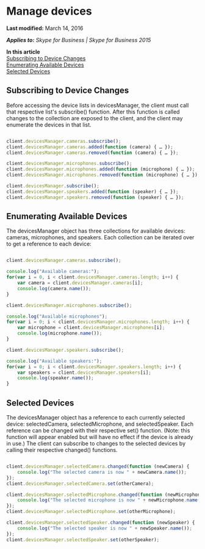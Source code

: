 
# Manage devices

 **Last modified:** March 14, 2016

 _**Applies to:** Skype for Business | Skype for Business 2015_

 **In this article**<br/>
[Subscribing to Device Changes](#sectionSection0)<br/>
[Enumerating Available Devices](#sectionSection1)<br/>
[Selected Devices](#sectionSection2)



## Subscribing to Device Changes
<a name="sectionSection0"> </a>

Before accessing the device lists in devicesManager, the client must call that respective list's subscribe() function. After this function is called changes to the collection are exposed to the client, and the client may enumerate the devices in that list.


```js

client.devicesManager.cameras.subscribe();
client.devicesManager.cameras.added(function (camera) { … });
client.devicesManager.cameras.removed(function (camera) { … });

client.devicesManager.microphones.subscribe();
client.devicesManager.microphones.added(function (microphone) { … });
client.devicesManager.microphones.removed(function (microphone) { … });

client.devicesManager.subscribe();
client.devicesManager.speakers.added(function (speaker) { … });
client.devicesManager.speakers.removed(function (speaker) { … });

```


## Enumerating Available Devices
<a name="sectionSection1"> </a>

The devicesManager object has three collections for available devices: cameras, microphones, and speakers. Each collection can be iterated over to get a reference to each device:


```js

client.devicesManager.cameras.subscribe();

console.log("Available cameras:");
for(var i = 0, i < client.devicesManager.cameras.length; i++) {
	var camera = client.devicesManager.cameras[i];
	console.log(camera.name());
}

client.devicesManager.microphones.subscribe();

console.log("Available microphones");
for(var i = 0; i < client.devicesManager.microphones.length; i++) {
	var microphone = client.devicesManager.microphones[i];
	console.log(microphone.name());
}

client.devicesManager.speakers.subscribe();

console.log("Available speakers:");
for(var i = 0; i < client.devicesManager.speakers.length; i++) {
	var speakers = client.devicesManager.speakers[i];
	console.log(speaker.name());
}

```


## Selected Devices
<a name="sectionSection2"> </a>

The devicesManager object has a reference to each currently selected device: selectedCamera, selectedMicrophone, and selectedSpeaker. Each reference can be changed with their respective set() function. (Note: this function will appear enabled but will have no effect if the device is already in use.) The client can subscribe to changes to the selected devices by calling their respective changed() functions.


```js

client.devicesManager.selectedCamera.changed(function (newCamera) {
	console.log("The selected camera is now " + newCamera.name());
});
client.devicesManager.selectedCamera.set(otherCamera);

client.devicesManager.selectedMicrophone.changed(function (newMicrophone) {
	console.log("The selected microphone is now " + newMicrophone.name());
});
client.devicesManager.selectedMicrophone.set(otherMicrophone);

client.devicesManager.selectedSpeaker.changed(function (newSpeaker) {
	console.log("The selected speaker is now " + newSpeaker.name());
});
client.devicesManager.selectedSpeaker.set(otherSpeaker);

```

